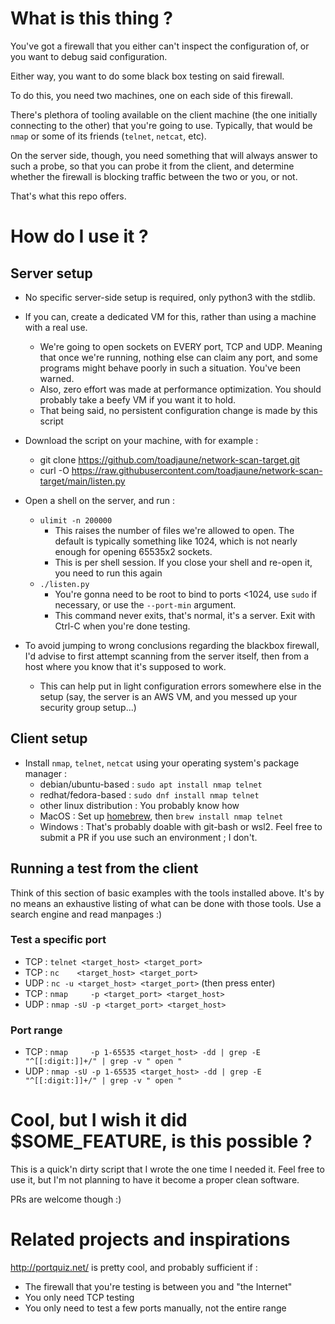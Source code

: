 # What is this thing ?

You've got a firewall that you either can't inspect the configuration of, or you want to debug said configuration.

Either way, you want to do some black box testing on said firewall.

To do this, you need two machines, one on each side of this firewall.

There's plethora of tooling available on the client machine (the one initially connecting to the other) that you're going to use.
Typically, that would be `nmap` or some of its friends (`telnet`, `netcat`, etc).

On the server side, though, you need something that will always answer to such a probe, so that you can probe it from the client, and determine whether the firewall is blocking traffic between the two or you, or not.

That's what this repo offers.

# How do I use it ?

## Server setup

- No specific server-side setup is required, only python3 with the stdlib.
- If you can, create a dedicated VM for this, rather than using a machine with a real use.

  - We're going to open sockets on EVERY port, TCP and UDP. Meaning that once we're running, nothing else can claim any port, and some programs might behave poorly in such a situation. You've been warned.
  - Also, zero effort was made at performance optimization. You should probably take a beefy VM if you want it to hold.
  - That being said, no persistent configuration change is made by this script

- Download the script on your machine, with for example :
  - git clone https://github.com/toadjaune/network-scan-target.git
  - curl -O https://raw.githubusercontent.com/toadjaune/network-scan-target/main/listen.py
- Open a shell on the server, and run :

  - `ulimit -n 200000`
    - This raises the number of files we're allowed to open. The default is typically something like 1024, which is not nearly enough for opening 65535x2 sockets.
    - This is per shell session. If you close your shell and re-open it, you need to run this again
  - `./listen.py`
    - You're gonna need to be root to bind to ports <1024, use `sudo` if necessary, or use the `--port-min` argument.
    - This command never exits, that's normal, it's a server. Exit with Ctrl-C when you're done testing.

- To avoid jumping to wrong conclusions regarding the blackbox firewall, I'd advise to first attempt scanning from the server itself, then from a host where you know that it's supposed to work.
  - This can help put in light configuration errors somewhere else in the setup (say, the server is an AWS VM, and you messed up your security group setup...)

## Client setup

- Install `nmap`, `telnet`, `netcat` using your operating system's package manager :
  - debian/ubuntu-based : `sudo apt install nmap telnet`
  - redhat/fedora-based : `sudo dnf install nmap telnet`
  - other linux distribution : You probably know how
  - MacOS : Set up [homebrew](https://brew.sh/), then `brew install nmap telnet`
  - Windows : That's probably doable with git-bash or wsl2. Feel free to submit a PR if you use such an environment ; I don't.

## Running a test from the client

Think of this section of basic examples with the tools installed above.
It's by no means an exhaustive listing of what can be done with those tools.
Use a search engine and read manpages :)

### Test a specific port

- TCP : `telnet <target_host> <target_port>`
- TCP : `nc    <target_host> <target_port>`
- UDP : `nc -u <target_host> <target_port>` (then press enter)
- TCP : `nmap     -p <target_port> <target_host>`
- UDP : `nmap -sU -p <target_port> <target_host>`

### Port range

- TCP : `nmap     -p 1-65535 <target_host> -dd | grep -E "^[[:digit:]]+/" | grep -v " open "`
- UDP : `nmap -sU -p 1-65535 <target_host> -dd | grep -E "^[[:digit:]]+/" | grep -v " open "`

# Cool, but I wish it did $SOME_FEATURE, is this possible ?

This is a quick'n dirty script that I wrote the one time I needed it.
Feel free to use it, but I'm not planning to have it become a proper clean software.

PRs are welcome though :)

# Related projects and inspirations

http://portquiz.net/ is pretty cool, and probably sufficient if :

- The firewall that you're testing is between you and "the Internet"
- You only need TCP testing
- You only need to test a few ports manually, not the entire range
